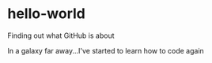 # hello-world
Finding out what GitHub is about

In a galaxy far away...I've started to learn how to code again
